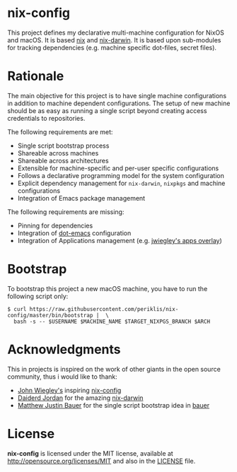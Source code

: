 # nix-config

This project defines my declarative multi-machine configuration for NixOS and macOS. It is based [nix][nixos] and [nix-darwin][nix-darwin]. It is based upon sub-modules for tracking dependencies (e.g. machine specific dot-files, secret files).

# Rationale

The main objective for this project is to have single machine configurations in addition to  machine dependent configurations. The setup of new machine should be as easy as running a single script beyond creating access credentials to repositories.

The following requirements are met:
- Single script bootstrap process
- Shareable across machines
- Shareable across architectures
- Extensible for machine-specific and per-user specific configurations
- Follows a declarative programming model for the system configuration
- Explicit dependency management for `nix-darwin`, `nixpkgs` and machine configurations
- Integration of Emacs package management

The following requirements are missing:

- Pinning for dependencies
- Integration of [dot-emacs][dot-emacs] configuration
- Integration of Applications management (e.g. [jwiegley's apps overlay](https://github.com/jwiegley/nix-config/blob/master/overlays/30-apps.nix))

# Bootstrap

To bootstrap this project a new macOS machine, you have to run the following script only:

```Shell
$ curl https://raw.githubusercontent.com/periklis/nix-config/master/bin/bootstrap |  \
  bash -s -- $USERNAME $MACHINE_NAME $TARGET_NIXPGS_BRANCH $ARCH
```

# Acknowledgments
This in projects is inspired on the work of other giants in the open source community, thus i would like to thank:
- [John Wiegley's][jwiegley] inspiring [nix-config][nix-jw-config]
- [Daiderd Jordan][lnl7] for the amazing [nix-darwin][nix-darwin]
- [Matthew Justin Bauer][matthewbauer] for the single script bootstrap idea in [bauer][bauer-nix]

# License

**nix-config** is licensed under the MIT license, available at http://opensource.org/licenses/MIT and also in the [LICENSE](https://github.com/periklis/nix-config/blob/master/LICENSE) file.

[bauer-nix]: https://github.com/matthewbauer/bauer
[dot-emacs]: https://github.com/periklis/dot-emacs
[jwiegley]: https://github.com/jwiegley/
[lnl7]: https://github.com/lnl7/
[matthewbauer]: https://github.com/matthewbauer/
[nixos]: https://github.com/nixos
[nix-darwin]: https://github.com/lnl7/nix-darwin
[nix-jw-config]: https://github.com/jwiegley/nix-config
